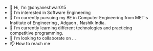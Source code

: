 - 👋 Hi, I’m @dnyaneshwar015
- 👀 I’m interested in Software Engineering 
- 🌱 I’m currently pursuing my BE in Computer Engineering from MET's Institute of Engineering , Adgaon , Nashik India.
- 🌱 I’m currently learning different technologies and practicing competitive programming.
- 💞️ I’m looking to collaborate on ...
- 📫 How to reach me 

<!---
dnyaneshwar015/dnyaneshwar015 is a ✨ special ✨ repository because its `README.md` (this file) appears on your GitHub profile.
You can click the Preview link to take a look at your changes.
--->

